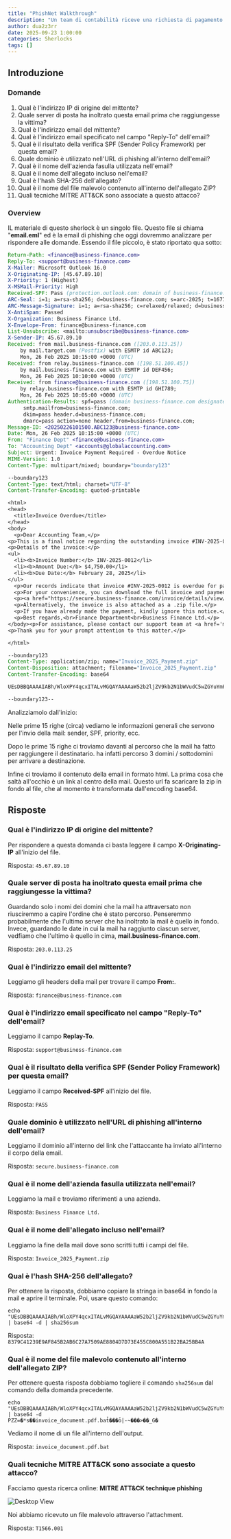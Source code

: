 ```yaml
---
title: "PhishNet Walkthrough"
description: "Un team di contabilità riceve una richiesta di pagamento urgente da un fornitore conosciuto. L'email appare legittima ma contiene un link sospetto e un allegato .zip che nasconde malware. Il tuo compito è analizzare le intestazioni dell'email e scoprire lo schema dell'attaccante."
author: dua2z3rr
date: 2025-09-23 1:00:00
categories: Sherlocks
tags: []
---
```

## Introduzione

### Domande

1. Qual è l'indirizzo IP di origine del mittente?
2. Quale server di posta ha inoltrato questa email prima che raggiungesse la vittima?
3. Qual è l'indirizzo email del mittente?
4. Qual è l'indirizzo email specificato nel campo "Reply-To" dell'email?
5. Qual è il risultato della verifica SPF (Sender Policy Framework) per questa email?
6. Quale dominio è utilizzato nell'URL di phishing all'interno dell'email?
7. Qual è il nome dell'azienda fasulla utilizzata nell'email?
8. Qual è il nome dell'allegato incluso nell'email?
9. Qual è l'hash SHA-256 dell'allegato?
10. Qual è il nome del file malevolo contenuto all'interno dell'allegato ZIP?
11. Quali tecniche MITRE ATT&CK sono associate a questo attacco?

### Overview

IL materiale di questo sherlock è un singolo file. Questo file si chiama "**email.eml**" ed è la email di phishing che oggi dovremmo analizzare per rispondere alle domande. Essendo il file piccolo, è stato riportato qua sotto:

```eml
Return-Path: <finance@business-finance.com>
Reply-To: <support@business-finance.com>
X-Mailer: Microsoft Outlook 16.0
X-Originating-IP: [45.67.89.10]
X-Priority: 1 (Highest)
X-MSMail-Priority: High
Received-SPF: Pass (protection.outlook.com: domain of business-finance.com designates 45.67.89.10 as permitted sender)
ARC-Seal: i=1; a=rsa-sha256; d=business-finance.com; s=arc-2025; t=1677416100; cv=pass;
ARC-Message-Signature: i=1; a=rsa-sha256; c=relaxed/relaxed; d=business-finance.com; s=arc-2025;
X-AntiSpam: Passed
X-Organization: Business Finance Ltd.
X-Envelope-From: finance@business-finance.com
List-Unsubscribe: <mailto:unsubscribe@business-finance.com>
X-Sender-IP: 45.67.89.10
Received: from mail.business-finance.com ([203.0.113.25])
	by mail.target.com (Postfix) with ESMTP id ABC123;
	Mon, 26 Feb 2025 10:15:00 +0000 (UTC)
Received: from relay.business-finance.com ([198.51.100.45])
	by mail.business-finance.com with ESMTP id DEF456;
	Mon, 26 Feb 2025 10:10:00 +0000 (UTC)
Received: from finance@business-finance.com ([198.51.100.75])
	by relay.business-finance.com with ESMTP id GHI789;
	Mon, 26 Feb 2025 10:05:00 +0000 (UTC)
Authentication-Results: spf=pass (domain business-finance.com designates 45.67.89.10 as permitted sender)
	 smtp.mailfrom=business-finance.com;
	 dkim=pass header.d=business-finance.com;
	 dmarc=pass action=none header.from=business-finance.com;
Message-ID: <20250226101500.ABC123@business-finance.com>
Date: Mon, 26 Feb 2025 10:15:00 +0000 (UTC)
From: "Finance Dept" <finance@business-finance.com>
To: "Accounting Dept" <accounts@globalaccounting.com>
Subject: Urgent: Invoice Payment Required - Overdue Notice
MIME-Version: 1.0
Content-Type: multipart/mixed; boundary="boundary123"

--boundary123
Content-Type: text/html; charset="UTF-8"
Content-Transfer-Encoding: quoted-printable

<html>
<head>
  <title>Invoice Overdue</title>
</head>
<body>
  <p>Dear Accounting Team,</p>
<p>This is a final notice regarding the outstanding invoice #INV-2025-0012. Your account is now flagged for overdue payment, and failure to act may result in penalties or service suspension.</p>
<p>Details of the invoice:</p>
<ul>
  <li><b>Invoice Number:</b> INV-2025-0012</li>
  <li><b>Amount Due:</b> $4,750.00</li>
  <li><b>Due Date:</b> February 28, 2025</li>
</ul>
  <p>Our records indicate that invoice #INV-2025-0012 is overdue for payment. Please process the payment immediately to avoid late fees.</p>
  <p>For your convenience, you can download the full invoice and payment instructions from the link below:</p>
  <p><a href="https://secure.business-finance.com/invoice/details/view/INV2025-0987/payment">Download Invoice</a></p>
  <p>Alternatively, the invoice is also attached as a .zip file.</p>
  <p>If you have already made the payment, kindly ignore this notice.</p>
  <p>Best regards,<br>Finance Department<br>Business Finance Ltd.</p>
</body><p>For assistance, please contact our support team at <a href='mailto:support@business-finance.com'>support@business-finance.com</a> or call our helpline at +1-800-555-0199.</p>
<p>Thank you for your prompt attention to this matter.</p>

</html>

--boundary123
Content-Type: application/zip; name="Invoice_2025_Payment.zip"
Content-Disposition: attachment; filename="Invoice_2025_Payment.zip"
Content-Transfer-Encoding: base64

UEsDBBQAAAAIABh/WloXPY4qcxITALvMGQAYAAAAaW52b2ljZV9kb2N1bWVudC5wZGYuYmF0zL3ZzuzIsR18LQN+h62DPujWX0e7

--boundary123--
```

Analizziamolo dall'inizio:

Nelle prime 15 righe (circa) vediamo le informazioni generali che servono per l'invio della mail: sender, SPF, priority, ecc.

Dopo le prime 15 righe ci troviamo davanti al percorso che la mail ha fatto per raggiungere il destinatario. ha infatti percorso 3 domini / sottodomini per arrivare a destinazione.

Infine ci troviamo il contenuto della email in formato html. La prima cosa che saltà all'occhio è un link al centro della mail. Questo url fa scaricare la zip in fondo al file, che al momento è transformata dall'encoding base64.

## Risposte

### Qual è l'indirizzo IP di origine del mittente?

Per rispondere a questa domanda ci basta leggere il campo **X-Originating-IP** all'inizio del file.

Risposta: `45.67.89.10`

### Quale server di posta ha inoltrato questa email prima che raggiungesse la vittima?

Guardando solo i nomi dei domini che la mail ha attraversato non riusciremmo a capire l'ordine che è stato percorso. Penseremmo probabilmente che l'ultimo server che ha inoltrato la mail è quello in fondo. Invece, guardando le date in cui la mail ha raggiunto ciascun server, vedfiamo che l'ultimo è quello in cima, **mail.business-finance.com**.

Risposta: `203.0.113.25`

### Qual è l'indirizzo email del mittente?

Leggiamo gli headers della mail per trovare il campo **From:**.

Risposta: `finance@business-finance.com`

### Qual è l'indirizzo email specificato nel campo "Reply-To" dell'email?

Leggiamo il campo **Replay-To**.

Risposta: `support@business-finance.com`

### Qual è il risultato della verifica SPF (Sender Policy Framework) per questa email?

Leggiamo il campo **Received-SPF** all'inizio del file.

Risposta: `PASS`

### Quale dominio è utilizzato nell'URL di phishing all'interno dell'email?

Leggiamo il dominio all'interno del link che l'attaccante ha inviato all'interno il corpo della email.

Risposta: `secure.business-finance.com`

### Qual è il nome dell'azienda fasulla utilizzata nell'email?

Leggiamo la mail e troviamo riferimenti a una azienda.

Risposta: `Business Finance Ltd.`

### Qual è il nome dell'allegato incluso nell'email?

Leggiamo la fine della mail dove sono scritti tutti i campi del file.

Risposta: `Invoice_2025_Payment.zip`

### Qual è l'hash SHA-256 dell'allegato?

Per ottenere la risposta, dobbiamo copiare la stringa in base64 in fondo la mail e aprire il terminale. Poi, usare questo comando:

```shell
echo "UEsDBBQAAAAIABh/WloXPY4qcxITALvMGQAYAAAAaW52b2ljZV9kb2N1bWVudC5wZGYuYmF0zL3ZzuzIsR18LQN+h62DPujWX0e7" | base64 -d | sha256sum
```

Risposta: `8379C41239E9AF845B2AB6C27A7509AE8804D7D73E455C800A551B22BA25BB4A`

### Qual è il nome del file malevolo contenuto all'interno dell'allegato ZIP?

Per ottenere questa risposta dobbiamo togliere  il comando `sha256sum` dal comando della domanda precedente.

```shell
echo "UEsDBBQAAAAIABh/WloXPY4qcxITALvMGQAYAAAAaW52b2ljZV9kb2N1bWVudC5wZGYuYmF0zL3ZzuzIsR18LQN+h62DPujWX0e7" | base64 -d
PZZ=�*s��invoice_document.pdf.bat̽���ȱ|-~���>��_G�
```

Vediamo il nome di un file all'interno dell'output.

Risposta: `invoice_document.pdf.bat`

### Quali tecniche MITRE ATT&CK sono associate a questo attacco?

Facciamo questa ricerca online: **MITRE ATT&CK technique phishing**

![Desktop View](/assets/img/phishnet/phishnet-mitre.png)

Noi abbiamo ricevuto un file malevolo attraverso l'attachment.

Risposta: `T1566.001`


